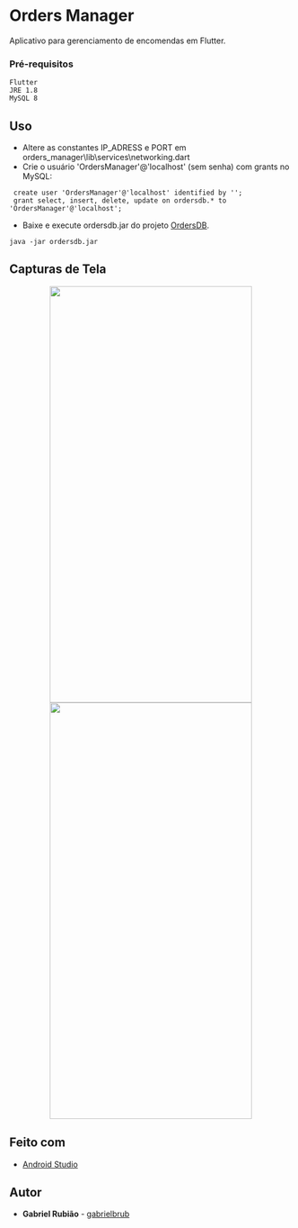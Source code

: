 # Orders Manager

Aplicativo para gerenciamento de encomendas em Flutter. 

### Pré-requisitos

```
Flutter
JRE 1.8
MySQL 8
```

## Uso

* Altere as constantes IP_ADRESS e PORT em orders_manager\lib\services\networking.dart
* Crie o usuário 'OrdersManager'@'localhost' (sem senha) com grants no MySQL:

```
 create user 'OrdersManager'@'localhost' identified by '';
 grant select, insert, delete, update on ordersdb.* to 'OrdersManager'@'localhost';
 ```
 * Baixe e execute ordersdb.jar do projeto [OrdersDB](https://github.com/gabrielbrub/ordersdb).
```
java -jar ordersdb.jar
 ```
## Capturas de Tela

<p float="left" align="middle" hspace="20"">
  <img src="https://i.imgur.com/yVjgyQT.jpg" height="740" width="360" />
  <img src="https://i.imgur.com/w1N3sxQ.jpg" height="740" width="360" /> 
</p>

## Feito com

* [Android Studio](https://developer.android.com/studio)

## Autor

* **Gabriel Rubião** - [gabrielbrub](https://github.com/gabrielbrub)

                                                                     
                                                                  
